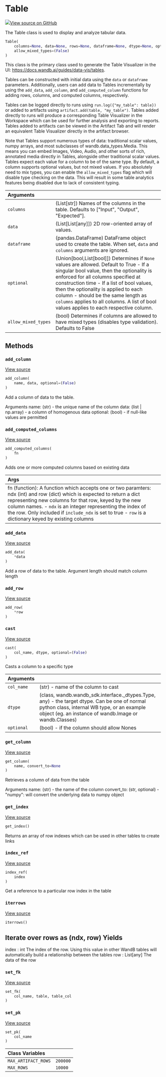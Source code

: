 # Table



[![](https://www.tensorflow.org/images/GitHub-Mark-32px.png)View source on GitHub](https://www.github.com/wandb/client/tree/v0.12.6/wandb/data_types.py#L111-L782)



The Table class is used to display and analyze tabular data.

```python
Table(
    columns=None, data=None, rows=None, dataframe=None, dtype=None, optional=(True),
    allow_mixed_types=(False)
)
```




This class is the primary class used to generate the Table Visualizer
in the UI: https://docs.wandb.ai/guides/data-vis/tables.

Tables can be constructed with initial data using the `data` or
`dataframe` parameters. Additionally, users can add data to Tables
incrementally by using the `add_data`, `add_column`, and
`add_computed_column` functions for adding rows, columns, and computed
columns, respectively.

Tables can be logged directly to runs using `run.log({"my_table": table})`
or added to artifacts using `artifact.add(table, "my_table")`. Tables added
directly to runs will produce a corresponding Table Visualizer in the
Workspace which can be used for further analysis and exporting to reports.
Tables added to artifacts can be viewed in the Artifact Tab and will render
an equivalent Table Visualizer directly in the artifact browser.

Note that Tables support numerous types of data: traditional scalar values,
numpy arrays, and most subclasses of wandb.data_types.Media. This means you
can embed Images, Video, Audio, and other sorts of rich, annotated media
directly in Tables, alongside other traditional scalar values. Tables expect
each value for a column to be of the same type. By default, a column supports
optional values, but not mixed values. If you absolutely need to mix types,
you can enable the `allow_mixed_types` flag which will disable type checking
on the data. This will result in some table analytics features being disabled
due to lack of consistent typing.

| Arguments |  |
| :--- | :--- |
|  `columns` |  (List[str]) Names of the columns in the table. Defaults to ["Input", "Output", "Expected"]. |
|  `data` |  (List[List[any]]) 2D row-oriented array of values. |
|  `dataframe` |  (pandas.DataFrame) DataFrame object used to create the table. When set, `data` and `columns` arguments are ignored. |
|  `optional` |  (Union[bool,List[bool]]) Determines if `None` values are allowed. Default to True - If a singular bool value, then the optionality is enforced for all columns specified at construction time - If a list of bool values, then the optionality is applied to each column - should be the same length as `columns` applies to all columns. A list of bool values applies to each respective column. |
|  `allow_mixed_types` |  (bool) Determines if columns are allowed to have mixed types (disables type validation). Defaults to False |



## Methods

<h3 id="add_column"><code>add_column</code></h3>

[View source](https://www.github.com/wandb/client/tree/v0.12.6/wandb/data_types.py#L680-L719)

```python
add_column(
    name, data, optional=(False)
)
```

Add a column of data to the table.

Arguments
    name: (str) - the unique name of the column
    data: (list | np.array) - a column of homogenous data
    optional: (bool) - if null-like values are permitted

<h3 id="add_computed_columns"><code>add_computed_columns</code></h3>

[View source](https://www.github.com/wandb/client/tree/v0.12.6/wandb/data_types.py#L762-L782)

```python
add_computed_columns(
    fn
)
```

Adds one or more computed columns based on existing data


| Args |  |
| :--- | :--- |
|  fn (function): A function which accepts one or two paramters: ndx (int) and row (dict) which is expected to return a dict representing new columns for that row, keyed by the new column names. - `ndx` is an integer representing the index of the row. Only included if `include_ndx` is set to true - `row` is a dictionary keyed by existing columns |



<h3 id="add_data"><code>add_data</code></h3>

[View source](https://www.github.com/wandb/client/tree/v0.12.6/wandb/data_types.py#L361-L391)

```python
add_data(
    *data
)
```

Add a row of data to the table. Argument length should match column length


<h3 id="add_row"><code>add_row</code></h3>

[View source](https://www.github.com/wandb/client/tree/v0.12.6/wandb/data_types.py#L357-L359)

```python
add_row(
    *row
)
```




<h3 id="cast"><code>cast</code></h3>

[View source](https://www.github.com/wandb/client/tree/v0.12.6/wandb/data_types.py#L256-L310)

```python
cast(
    col_name, dtype, optional=(False)
)
```

Casts a column to a specific type


| Arguments |  |
| :--- | :--- |
|  `col_name` |  (str) - name of the column to cast |
|  `dtype` |  (class, wandb.wandb_sdk.interface._dtypes.Type, any) - the target dtype. Can be one of normal python class, internal WB type, or an example object (eg. an instance of wandb.Image or wandb.Classes) |
|  `optional` |  (bool) - if the column should allow Nones |



<h3 id="get_column"><code>get_column</code></h3>

[View source](https://www.github.com/wandb/client/tree/v0.12.6/wandb/data_types.py#L721-L744)

```python
get_column(
    name, convert_to=None
)
```

Retrieves a column of data from the table

Arguments
    name: (str) - the name of the column
    convert_to: (str, optional)
        - "numpy": will convert the underlying data to numpy object

<h3 id="get_index"><code>get_index</code></h3>

[View source](https://www.github.com/wandb/client/tree/v0.12.6/wandb/data_types.py#L746-L753)

```python
get_index()
```

Returns an array of row indexes which can be used in other tables to create links


<h3 id="index_ref"><code>index_ref</code></h3>

[View source](https://www.github.com/wandb/client/tree/v0.12.6/wandb/data_types.py#L755-L760)

```python
index_ref(
    index
)
```

Get a reference to a particular row index in the table


<h3 id="iterrows"><code>iterrows</code></h3>

[View source](https://www.github.com/wandb/client/tree/v0.12.6/wandb/data_types.py#L559-L572)

```python
iterrows()
```

Iterate over rows as (ndx, row)
Yields
------
index : int
    The index of the row. Using this value in other WandB tables
    will automatically build a relationship between the tables
row : List[any]
    The data of the row

<h3 id="set_fk"><code>set_fk</code></h3>

[View source](https://www.github.com/wandb/client/tree/v0.12.6/wandb/data_types.py#L579-L583)

```python
set_fk(
    col_name, table, table_col
)
```




<h3 id="set_pk"><code>set_pk</code></h3>

[View source](https://www.github.com/wandb/client/tree/v0.12.6/wandb/data_types.py#L574-L577)

```python
set_pk(
    col_name
)
```








| Class Variables |  |
| :--- | :--- |
|  `MAX_ARTIFACT_ROWS`<a id="MAX_ARTIFACT_ROWS"></a> |  `200000` |
|  `MAX_ROWS`<a id="MAX_ROWS"></a> |  `10000` |

